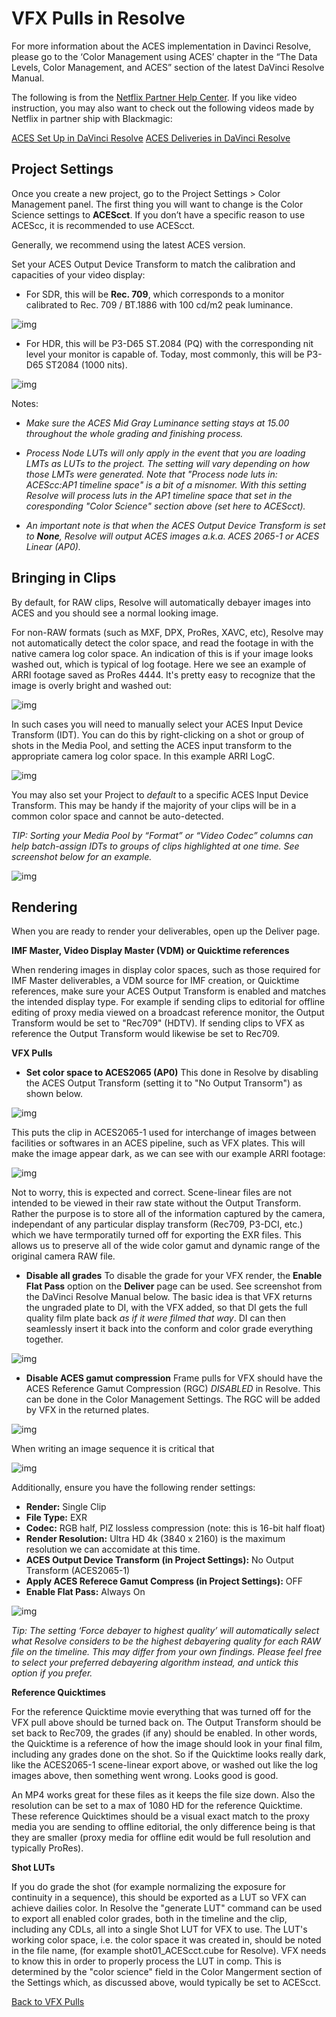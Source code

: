 # VFX Pulls in Resolve

For more information about the ACES implementation in Davinci Resolve, please go to the ‘Color Management using ACES’ chapter in the “The Data Levels, Color Management, and ACES” section of the latest DaVinci Resolve Manual.

The following is from the [Netflix Partner Help Center](https://partnerhelp.netflixstudios.com/hc/en-us/articles/360002088888-Color-Managed-Workflow-in-Resolve-ACES-). If you like video instruction, you may also want to check out the following videos made by Netflix in partner ship with Blackmagic:

[ACES Set Up in DaVinci Resolve](https://www.youtube.com/watch?v=u9Rvm5xiuhk&list=PLsJrJgQkAdTnNB5sbmkRLZaZkcd63W8Nb&index=4)
[ACES Deliveries in DaVinci Resolve](https://www.youtube.com/watch?v=2-H3jgXXTiQ&list=PLsJrJgQkAdTnNB5sbmkRLZaZkcd63W8Nb&index=5)

## Project Settings

Once you create a new project, go to the Project Settings > Color Management panel. The first thing you will want to change is the Color Science settings to **ACEScct**. If you don’t have a specific reason to use ACEScc, it is recommended to use ACEScct. 

Generally, we recommend using the latest ACES version.

Set your ACES Output Device Transform to match the calibration and capacities of your video display:

 - For SDR, this will be **Rec. 709**, which corresponds to a monitor calibrated to Rec. 709 / BT.1886 with 100 cd/m2 peak luminance.
    
![img](img/Netflix1.jpg)

 - For HDR, this will be P3-D65 ST.2084 (PQ) with the corresponding nit level your monitor is capable of. Today, most commonly, this will be P3-D65 ST2084 (1000 nits). 

![img](img/Netflix2.jpg)

Notes: 

 - *Make sure the ACES Mid Gray Luminance setting stays at 15.00 throughout the whole grading and finishing process.*

 - *Process Node LUTs will only apply in the event that you are loading LMTs as LUTs to the project. The setting will vary depending on how those LMTs were generated. Note that "Process node luts in: ACEScc:AP1 timeline space" is a bit of a misnomer. With this setting Resolve will process luts in the AP1 timeline space that set in the coresponding "Color Science" section above (set here to ACEScct).*

 - *An important note is that when the ACES Output Device Transform is set to **None**, Resolve will output ACES images a.k.a. ACES 2065-1 or ACES Linear (AP0).*

## Bringing in Clips

By default, for RAW clips, Resolve will automatically debayer images into ACES and you should see a normal looking image. 

For non-RAW formats (such as MXF, DPX, ProRes, XAVC, etc), Resolve may not automatically detect the color space, and read the footage in with the native camera log color space. An indication of this is if your image looks washed out, which is typical of log footage. Here we see an example of ARRI footage saved as ProRes 4444. It's pretty easy to recognize that the image is overly bright and washed out:

![img](img/Resolve8.jpg)

In such cases you will need to manually select your ACES Input Device Transform (IDT). You can do this by right-clicking on a shot or group of shots in the Media Pool, and setting the ACES input transform to the appropriate camera log color space. In this example ARRI LogC. 

![img](img/Resolve9.jpg)

You may also set your Project to *default* to a specific ACES Input Device Transform. This may be handy if the majority of your clips will be in a common color space and cannot be auto-detected. 

*TIP: Sorting your Media Pool by “Format” or “Video Codec” columns can help batch-assign IDTs to groups of clips highlighted at one time. See screenshot below for an example.*

![img](img/Netflix4.jpg)

## Rendering

When you are ready to render your deliverables, open up the Deliver page.
 
**IMF Master, Video Display Master (VDM) or Quicktime references**

When rendering images in display color spaces, such as those required for IMF Master deliverables, a VDM source for IMF creation, or Quicktime references, make sure your ACES Output Transform is enabled and matches the intended display type. For example if sending clips to editorial for offline editing of proxy media viewed on a broadcast reference monitor, the Output Transform would be set to "Rec709" (HDTV). If sending clips to VFX as reference the Output Transform would likewise be set to Rec709.
 
**VFX Pulls**

 - **Set color space to ACES2065 (AP0)** This done in Resolve by disabling the ACES Output Transform (setting it to "No Output Transorm") as shown below.
 
![img](img/Netflix5.jpg)

This puts the clip in ACES2065-1 used for interchange of images between facilities or softwares in an ACES pipeline, such as VFX plates. This will make the image appear dark, as we can see with our example ARRI footage:

![img](img/Resolve10.jpg)

Not to worry, this is expected and correct. Scene-linear files are not intended to be viewed in their raw state without the Output Transform. Rather the purpose is to store all of the information captured by the camera, independant of any particular display transform (Rec709, P3-DCI, etc.) which we have termporatily turned off for exporting the EXR files. This allows us to preserve all of the wide color gamut and dynamic range of the original camera RAW file.

 - **Disable all grades** To disable the grade for your VFX render, the **Enable Flat Pass** option on the **Deliver** page can be used. See screenshot from the DaVinci Resolve Manual below. The basic idea is that VFX returns the ungraded plate to DI, with the VFX added, so that DI gets the full quality film plate back *as if it were filmed that way*. DI can then seamlessly insert it back into the conform and color grade everything together. 

![img](img/Netflix6.jpg)

 - **Disable ACES gamut compression** Frame pulls for VFX should have the ACES Reference Gamut Compression (RGC) *DISABLED* in Resolve. This can be done in the Color Management Settings. The RGC will be added by VFX in the returned plates.

![img](img/Netflix8.jpg)

When writing an image sequence it is critical that 

![img](img/Netflix7.jpg)

Additionally, ensure you have the following render settings:

 - **Render:** 	Single Clip
 - **File Type:** 	EXR
 - **Codec:** 	RGB half, PIZ lossless compression (note: this is 16-bit half float)
 - **Render Resolution:** 	Ultra HD 4k (3840 x 2160) is the maximum resolution we can accomidate at this time.
 - **ACES Output Device Transform (in Project Settings):** 	No Output Transform (ACES2065-1)
 - **Apply ACES Referece Gamut Compress (in Project Settings):** OFF
 - **Enable Flat Pass:** 	Always On

![img](img/Netflix7.jpg)

*Tip: The setting ‘Force debayer to highest quality’  will automatically select what Resolve considers to be the highest debayering quality for each RAW file on the timeline. This may differ from your own findings. Please feel free to select your preferred debayering algorithm instead, and untick this option if you prefer.*




**Reference Quicktimes**

For the reference Quicktime movie everything that was turned off for the VFX pull above should be turned back on. The Output Transform should be set back to Rec709, the grades (if any) should be enabled. In other words, the Quicktime is a reference of how the image should look in your final film, including any grades done on the shot. So if the Quicktime looks really dark, like the ACES2065-1 scene-linear export above, or washed out like the log images above, then something went wrong. Looks good is good.

An MP4 works great for these files as it keeps the file size down. Also the resolution can be set to a max of 1080 HD for the reference Quicktime. These reference Quicktimes should be a visual exact match to the proxy media you are sending to offline editorial, the only difference being is that they are smaller (proxy media for offline edit would be full resolution and typically ProRes).

**Shot LUTs**

If you do grade the shot (for example normalizing the exposure for continuity in a sequence), this should be exported as a LUT so VFX can achieve dailies color. In Resolve the "generate LUT" command can be used to export all enabled color grades, both in the timeline and the clip, including any CDLs, all into a single Shot LUT for VFX to use. The LUT's working color space, i.e. the color space it was created in, should be noted in the file name, (for example shot01_ACEScct.cube for Resolve). VFX needs to know this in order to properly process the LUT in comp. This is determined by the "color science" field in the Color Mangerment section of the Settings which, as discussed above, would typically be set to ACEScct.


[Back to VFX Pulls](VFXpulls.md)

